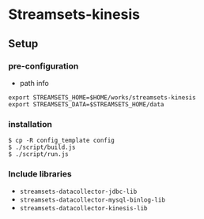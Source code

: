 # Streamsets-kinesis



## Setup
### pre-configuration
- path info 

```
export STREAMSETS_HOME=$HOME/works/streamsets-kinesis
export STREAMSETS_DATA=$STREAMSETS_HOME/data
```

### installation

```
$ cp -R config_template config
$ ./script/build.js
$ ./script/run.js
```

### Include libraries
- `streamsets-datacollector-jdbc-lib`
- `streamsets-datacollector-mysql-binlog-lib`
- `streamsets-datacollector-kinesis-lib`